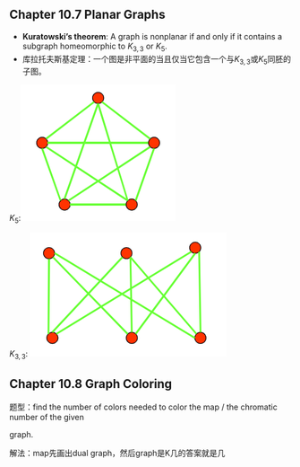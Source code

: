 ## Chapter 10.7 Planar Graphs

- **Kuratowski’s theorem**: A graph is nonplanar if and only if it contains a subgraph homeomorphic to $K_{3,3}$ or $K_5$.
- 库拉托夫斯基定理：一个图是非平面的当且仅当它包含一个与$K_{3,3}$或$K_5$同胚的子图。

$K_5$:![1747591945926](images/Note-C10/1747591945926.png)


$K_{3,3}$: ![1747592091321](images/Note-C10/1747592091321.png)



## Chapter 10.8 Graph Coloring

题型：find the number of colors needed to color the map / the chromatic number of the given

graph.

解法：map先画出dual graph，然后graph是K几的答案就是几
